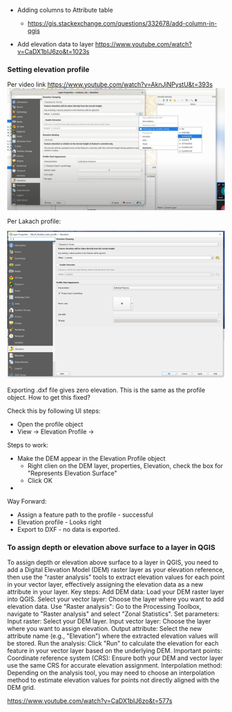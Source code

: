 
- Adding columns to Attribute table
  - <https://gis.stackexchange.com/questions/332678/add-column-in-qgis>
  
- Add elevation data to layer
<https://www.youtube.com/watch?v=CaDX1bIJ6zo&t=1023s>

### Setting elevation profile

Per video link
<https://www.youtube.com/watch?v=AknJjNPystU&t=393s>
![alt text](image.png)

Per Lakach profile:

![alt text](image-1.png)

Exporting .dxf file gives zero elevation. This is the same as the profile object. How to get this fixed?

Check this by following UI steps:

- Open the profile object
- View -> Elevation Profile ->

Steps to work:

- Make the DEM appear in the Elevation Profile object
  - Right clien on the DEM layer, properties, Elevation, check the box for "Represents Elevation Surface"
  - Click OK
-

Way Forward:

- Assign a feature path to the profile - successful
- Elevation profile - Looks right
- Export to DXF - no data is exported.

### To assign depth or elevation above surface to a layer in QGIS

To assign depth or elevation above surface to a layer in QGIS, you need to add a Digital Elevation Model (DEM) raster layer as your elevation reference, then use the "raster analysis" tools to extract elevation values for each point in your vector layer, effectively assigning the elevation data as a new attribute in your layer.
Key steps:
Add DEM data: Load your DEM raster layer into QGIS.
Select your vector layer: Choose the layer where you want to add elevation data.
Use "Raster analysis": Go to the Processing Toolbox, navigate to "Raster analysis" and select "Zonal Statistics".
Set parameters:
Input raster: Select your DEM layer.
Input vector layer: Choose the layer where you want to assign elevation.
Output attribute: Select the new attribute name (e.g., "Elevation") where the extracted elevation values will be stored.
Run the analysis: Click "Run" to calculate the elevation for each feature in your vector layer based on the underlying DEM.
Important points:
Coordinate reference system (CRS):
Ensure both your DEM and vector layer use the same CRS for accurate elevation assignment.
Interpolation method:
Depending on the analysis tool, you may need to choose an interpolation method to estimate elevation values for points not directly aligned with the DEM grid.

<https://www.youtube.com/watch?v=CaDX1bIJ6zo&t=577s>
